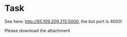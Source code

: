 # Task

See here: http://65.109.209.215:5000, the bot port is 4000!

Please download the attachment
